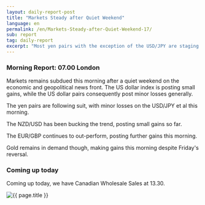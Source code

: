 ```yaml
---
layout: daily-report-post
title: "Markets Steady after Quiet Weekend"
language: en
permalink: /en/Markets-Steady-after-Quiet-Weekend-17/
sub: report
tag: daily-report
excerpt: "Most yen pairs with the exception of the USD/JPY are staging a counter rally this morning after yesterday's slump ..."
---
```

### Morning Report: 07.00 London

Markets remains subdued this morning after a quiet weekend on the economic and geopolitical news front. The US dollar index is posting small gains, while the US dollar pairs consequently post minor losses generally. 

The yen pairs are following suit, with minor losses on the USD/JPY et al this morning. 

The NZD/USD has been bucking the trend, posting small gains so far. 

The EUR/GBP continues to out-perform, posting further gains this morning. 

Gold remains in demand though, making gains this morning despite Friday's reversal. 

### Coming up today

Coming up today, we have Canadian Wholesale Sales at 13.30.

<p><img src="{{ "/assets/images/daily-report/2017-08-21_07-04-44.jpg" | relative_url }}" alt="{{ page.title }}" title="{{ page.title }}"></p>
